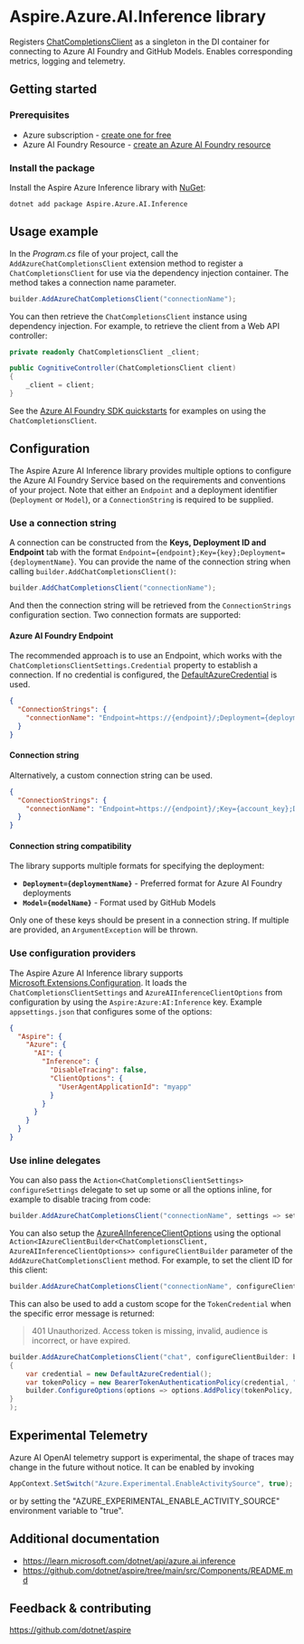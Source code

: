 # Aspire.Azure.AI.Inference library

Registers [ChatCompletionsClient](https://learn.microsoft.com/dotnet/api/azure.ai.inference.chatcompletionsclient) as a singleton in the DI container for connecting to Azure AI Foundry and GitHub Models. Enables corresponding metrics, logging and telemetry.

## Getting started

### Prerequisites

- Azure subscription - [create one for free](https://azure.microsoft.com/free/)
- Azure AI Foundry Resource - [create an Azure AI Foundry resource](https://learn.microsoft.com/azure/ai-foundry/how-to/develop/sdk-overview?tabs=sync&pivots=programming-language-csharp)

### Install the package

Install the Aspire Azure Inference library with [NuGet](https://www.nuget.org):

```dotnetcli
dotnet add package Aspire.Azure.AI.Inference
```

## Usage example

In the _Program.cs_ file of your project, call the `AddAzureChatCompletionsClient` extension method to register a `ChatCompletionsClient` for use via the dependency injection container. The method takes a connection name parameter.

```csharp
builder.AddAzureChatCompletionsClient("connectionName");
```

You can then retrieve the `ChatCompletionsClient` instance using dependency injection. For example, to retrieve the client from a Web API controller:

```csharp
private readonly ChatCompletionsClient _client;

public CognitiveController(ChatCompletionsClient client)
{
    _client = client;
}
```

See the [Azure AI Foundry SDK quickstarts](https://learn.microsoft.com/azure/ai-foundry/how-to/develop/sdk-overview) for examples on using the `ChatCompletionsClient`.

## Configuration

The Aspire Azure AI Inference library provides multiple options to configure the Azure AI Foundry Service based on the requirements and conventions of your project. Note that either an `Endpoint` and a deployment identifier (`Deployment` or `Model`), or a `ConnectionString` is required to be supplied.

### Use a connection string

A connection can be constructed from the **Keys, Deployment ID and Endpoint** tab with the format `Endpoint={endpoint};Key={key};Deployment={deploymentName}`. You can provide the name of the connection string when calling `builder.AddChatCompletionsClient()`:

```csharp
builder.AddChatCompletionsClient("connectionName");
```

And then the connection string will be retrieved from the `ConnectionStrings` configuration section. Two connection formats are supported:

#### Azure AI Foundry Endpoint

The recommended approach is to use an Endpoint, which works with the `ChatCompletionsClientSettings.Credential` property to establish a connection. If no credential is configured, the [DefaultAzureCredential](https://learn.microsoft.com/dotnet/api/azure.identity.defaultazurecredential) is used.

```json
{
  "ConnectionStrings": {
    "connectionName": "Endpoint=https://{endpoint}/;Deployment={deploymentName}"
  }
}
```

#### Connection string

Alternatively, a custom connection string can be used.

```json
{
  "ConnectionStrings": {
    "connectionName": "Endpoint=https://{endpoint}/;Key={account_key};Deployment={deploymentName}"
  }
}
```

#### Connection string compatibility

The library supports multiple formats for specifying the deployment:

- **`Deployment={deploymentName}`** - Preferred format for Azure AI Foundry deployments
- **`Model={modelName}`** - Format used by GitHub Models

Only one of these keys should be present in a connection string. If multiple are provided, an `ArgumentException` will be thrown.

### Use configuration providers

The Aspire Azure AI Inference library supports [Microsoft.Extensions.Configuration](https://learn.microsoft.com/dotnet/api/microsoft.extensions.configuration). It loads the `ChatCompletionsClientSettings` and `AzureAIInferenceClientOptions` from configuration by using the `Aspire:Azure:AI:Inference` key. Example `appsettings.json` that configures some of the options:

```json
{
  "Aspire": {
    "Azure": {
      "AI": {
        "Inference": {
          "DisableTracing": false,
          "ClientOptions": {
            "UserAgentApplicationId": "myapp"
          }
        }
      }
    }
  }
}
```

### Use inline delegates

You can also pass the `Action<ChatCompletionsClientSettings> configureSettings` delegate to set up some or all the options inline, for example to disable tracing from code:

```csharp
builder.AddAzureChatCompletionsClient("connectionName", settings => settings.DisableTracing = true);
```

You can also setup the [AzureAIInferenceClientOptions](https://learn.microsoft.com/dotnet/api/azure.ai.inference.AzureAIInferenceClientOptions) using the optional `Action<IAzureClientBuilder<ChatCompletionsClient, AzureAIInferenceClientOptions>> configureClientBuilder` parameter of the `AddAzureChatCompletionsClient` method. For example, to set the client ID for this client:

```csharp
builder.AddAzureChatCompletionsClient("connectionName", configureClientBuilder: builder => builder.ConfigureOptions(options => options.NetworkTimeout = TimeSpan.FromSeconds(2)));
```

This can also be used to add a custom scope for the `TokenCredential` when the specific error message is returned:

> 401 Unauthorized. Access token is missing, invalid, audience is incorrect, or have expired.

```csharp
builder.AddAzureChatCompletionsClient("chat", configureClientBuilder: builder =>
{
    var credential = new DefaultAzureCredential();
    var tokenPolicy = new BearerTokenAuthenticationPolicy(credential, "https://cognitiveservices.azure.us/.default");
    builder.ConfigureOptions(options => options.AddPolicy(tokenPolicy, HttpPipelinePosition.PerRetry));
}
);
```

## Experimental Telemetry

Azure AI OpenAI telemetry support is experimental, the shape of traces may change in the future without notice.
It can be enabled by invoking

```c#
AppContext.SetSwitch("Azure.Experimental.EnableActivitySource", true);
```

or by setting the "AZURE_EXPERIMENTAL_ENABLE_ACTIVITY_SOURCE" environment variable to "true".

## Additional documentation

* https://learn.microsoft.com/dotnet/api/azure.ai.inference
* https://github.com/dotnet/aspire/tree/main/src/Components/README.md

## Feedback & contributing

https://github.com/dotnet/aspire
